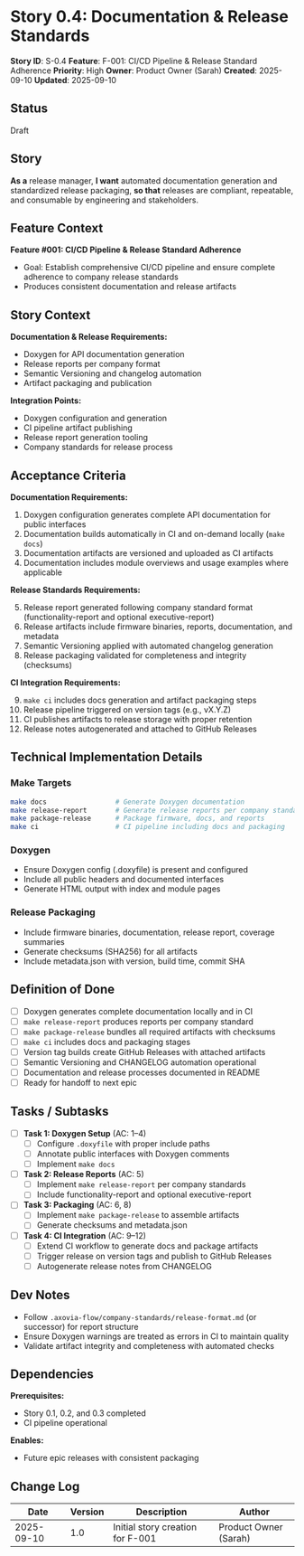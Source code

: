 # Story 0.4: Documentation & Release Standards

**Story ID**: S-0.4
**Feature**: F-001: CI/CD Pipeline & Release Standard Adherence
**Priority**: High
**Owner**: Product Owner (Sarah)
**Created**: 2025-09-10
**Updated**: 2025-09-10

## Status

Draft

## Story

**As a** release manager,
**I want** automated documentation generation and standardized release packaging,
**so that** releases are compliant, repeatable, and consumable by engineering and stakeholders.

## Feature Context

**Feature #001: CI/CD Pipeline & Release Standard Adherence**

- Goal: Establish comprehensive CI/CD pipeline and ensure complete adherence to company release standards
- Produces consistent documentation and release artifacts

## Story Context

**Documentation & Release Requirements:**

- Doxygen for API documentation generation
- Release reports per company format
- Semantic Versioning and changelog automation
- Artifact packaging and publication

**Integration Points:**

- Doxygen configuration and generation
- CI pipeline artifact publishing
- Release report generation tooling
- Company standards for release process

## Acceptance Criteria

**Documentation Requirements:**

1. Doxygen configuration generates complete API documentation for public interfaces
2. Documentation builds automatically in CI and on-demand locally (`make docs`)
3. Documentation artifacts are versioned and uploaded as CI artifacts
4. Documentation includes module overviews and usage examples where applicable

**Release Standards Requirements:**

5. Release report generated following company standard format (functionality-report and optional executive-report)
6. Release artifacts include firmware binaries, reports, documentation, and metadata
7. Semantic Versioning applied with automated changelog generation
8. Release packaging validated for completeness and integrity (checksums)

**CI Integration Requirements:**

9. `make ci` includes docs generation and artifact packaging steps
10. Release pipeline triggered on version tags (e.g., vX.Y.Z)
11. CI publishes artifacts to release storage with proper retention
12. Release notes autogenerated and attached to GitHub Releases

## Technical Implementation Details

### Make Targets

```bash
make docs                 # Generate Doxygen documentation
make release-report       # Generate release reports per company standards
make package-release      # Package firmware, docs, and reports
make ci                   # CI pipeline including docs and packaging
```

### Doxygen

- Ensure Doxygen config (.doxyfile) is present and configured
- Include all public headers and documented interfaces
- Generate HTML output with index and module pages

### Release Packaging

- Include firmware binaries, documentation, release report, coverage summaries
- Generate checksums (SHA256) for all artifacts
- Include metadata.json with version, build time, commit SHA

## Definition of Done

- [ ] Doxygen generates complete documentation locally and in CI
- [ ] `make release-report` produces reports per company standard
- [ ] `make package-release` bundles all required artifacts with checksums
- [ ] `make ci` includes docs and packaging stages
- [ ] Version tag builds create GitHub Releases with attached artifacts
- [ ] Semantic Versioning and CHANGELOG automation operational
- [ ] Documentation and release processes documented in README
- [ ] Ready for handoff to next epic

## Tasks / Subtasks

- [ ] **Task 1: Doxygen Setup** (AC: 1–4)
  - [ ] Configure `.doxyfile` with proper include paths
  - [ ] Annotate public interfaces with Doxygen comments
  - [ ] Implement `make docs`

- [ ] **Task 2: Release Reports** (AC: 5)
  - [ ] Implement `make release-report` per company standards
  - [ ] Include functionality-report and optional executive-report

- [ ] **Task 3: Packaging** (AC: 6, 8)
  - [ ] Implement `make package-release` to assemble artifacts
  - [ ] Generate checksums and metadata.json

- [ ] **Task 4: CI Integration** (AC: 9–12)
  - [ ] Extend CI workflow to generate docs and package artifacts
  - [ ] Trigger release on version tags and publish to GitHub Releases
  - [ ] Autogenerate release notes from CHANGELOG

## Dev Notes

- Follow `.axovia-flow/company-standards/release-format.md` (or successor) for report structure
- Ensure Doxygen warnings are treated as errors in CI to maintain quality
- Validate artifact integrity and completeness with automated checks

## Dependencies

**Prerequisites:**

- Story 0.1, 0.2, and 0.3 completed
- CI pipeline operational

**Enables:**

- Future epic releases with consistent packaging

## Change Log

| Date | Version | Description | Author |
|------|---------|-------------|---------|
| 2025-09-10 | 1.0 | Initial story creation for F-001 | Product Owner (Sarah) |
